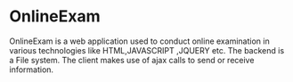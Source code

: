 # OnlineExam


OnlineExam is a web application used to conduct online examination in various technologies like HTML,JAVASCRIPT ,JQUERY etc. 
The backend is a File system. The client makes use of ajax calls to send or receive information.
